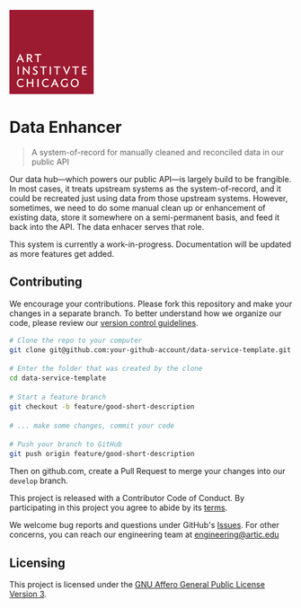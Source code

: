 ![Art Institute of Chicago](https://raw.githubusercontent.com/Art-Institute-of-Chicago/template/master/aic-logo.gif)

# Data Enhancer
> A system-of-record for manually cleaned and reconciled data in our public API

Our data hub—which powers our public API—is largely build to be frangible. In most cases, it treats upstream systems as the system-of-record, and it could be recreated just using data from those upstream systems. However, sometimes, we need to do some manual clean up or enhancement of existing data, store it somewhere on a semi-permanent basis, and feed it back into the API. The data enhacer serves that role.

This system is currently a work-in-progress. Documentation will be updated as more features get added.



## Contributing

We encourage your contributions. Please fork this repository and make your changes in a separate branch. To better understand how we organize our code, please review our [version control guidelines](https://docs.google.com/document/d/1B-27HBUc6LDYHwvxp3ILUcPTo67VFIGwo5Hiq4J9Jjw).

```bash
# Clone the repo to your computer
git clone git@github.com:your-github-account/data-service-template.git

# Enter the folder that was created by the clone
cd data-service-template

# Start a feature branch
git checkout -b feature/good-short-description

# ... make some changes, commit your code

# Push your branch to GitHub
git push origin feature/good-short-description
```

Then on github.com, create a Pull Request to merge your changes into our `develop` branch.

This project is released with a Contributor Code of Conduct. By participating in this project you agree to abide by its [terms](CODE_OF_CONDUCT.md).

We welcome bug reports and questions under GitHub's [Issues](issues). For other concerns, you can reach our engineering team at [engineering@artic.edu](mailto:engineering@artic.edu)



## Licensing

This project is licensed under the [GNU Affero General Public License Version 3](LICENSE).
